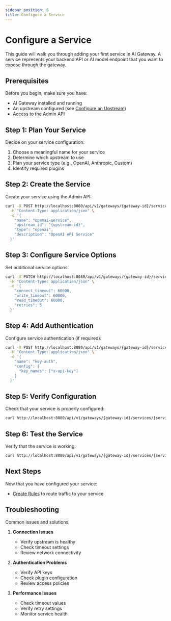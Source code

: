 ```yaml
---
sidebar_position: 6
title: Configure a Service
---
```


# Configure a Service

This guide will walk you through adding your first service in AI Gateway. A service represents your backend API or AI model endpoint that you want to expose through the gateway.

## Prerequisites

Before you begin, make sure you have:
- AI Gateway installed and running
- An upstream configured (see [Configure an Upstream](./configure-upstream.md))
- Access to the Admin API

## Step 1: Plan Your Service

Decide on your service configuration:
1. Choose a meaningful name for your service
2. Determine which upstream to use
3. Plan your service type (e.g., OpenAI, Anthropic, Custom)
4. Identify required plugins

## Step 2: Create the Service

Create your service using the Admin API:

```bash
curl -X POST http://localhost:8080/api/v1/gateways/{gateway-id}/services \
  -H "Content-Type: application/json" \
  -d '{
    "name": "openai-service",
    "upstream_id": "{upstream-id}",
    "type": "openai",
    "description": "OpenAI API Service"
  }'
```

## Step 3: Configure Service Options

Set additional service options:

```bash
curl -X PATCH http://localhost:8080/api/v1/gateways/{gateway-id}/services/{service-id} \
  -H "Content-Type: application/json" \
  -d '{
    "connect_timeout": 60000,
    "write_timeout": 60000,
    "read_timeout": 60000,
    "retries": 5
  }'
```

## Step 4: Add Authentication

Configure service authentication (if required):

```bash
curl -X POST http://localhost:8080/api/v1/gateways/{gateway-id}/services/{service-id}/plugins \
  -H "Content-Type: application/json" \
  -d '{
    "name": "key-auth",
    "config": {
      "key_names": ["x-api-key"]
    }
  }'
```

## Step 5: Verify Configuration

Check that your service is properly configured:

```bash
curl http://localhost:8080/api/v1/gateways/{gateway-id}/services/{service-id}
```

## Step 6: Test the Service

Verify that the service is working:

```bash
curl http://localhost:8080/api/v1/gateways/{gateway-id}/services/{service-id}/health
```

## Next Steps

Now that you have configured your service:
- [Create Rules](./create-rules.md) to route traffic to your service

## Troubleshooting

Common issues and solutions:

1. **Connection Issues**
   - Verify upstream is healthy
   - Check timeout settings
   - Review network connectivity

2. **Authentication Problems**
   - Verify API keys
   - Check plugin configuration
   - Review access policies

3. **Performance Issues**
   - Check timeout values
   - Verify retry settings
   - Monitor service health 